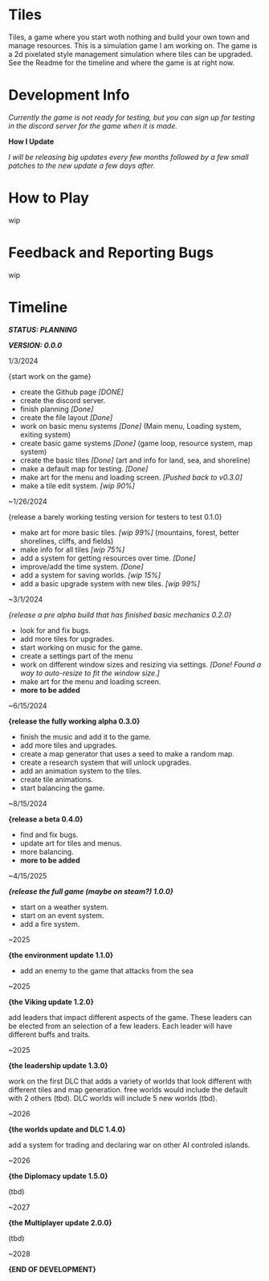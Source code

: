# Tiles

Tiles, a game where you start woth nothing and build your own town and manage resources. This is a simulation game I am working on. The game is a 2d pixelated style management simulation where tiles can be upgraded. See the Readme for the timeline and where the game is at right now.

# Development Info

*Currently the game is not ready for testing, but you can sign up for testing in the discord server for the game when it is made.*

**How I Update**

*I will be releasing big updates every few months followed by a few small patches to the new update a few days after.*

# How to Play

wip

# Feedback and Reporting Bugs

wip

# Timeline

***STATUS: PLANNING***

***VERSION: 0.0.0***

1/3/2024

{start work on the game}

- create the Github page *[DONE]*
- create the discord server.
- finish planning *[Done]*
- create the file layout *[Done]*
- work on basic menu systems *[Done]*
  (Main menu, Loading system, exiting system)
- create basic game systems *[Done]*
  (game loop, resource system, map system)
- create the basic tiles *[Done]*
  (art and info for land, sea, and shoreline)
- make a default map for testing. *[Done]*
- make art for the menu and loading screen. *[Pushed back to v0.3.0]*
- make a tile edit system. *[wip 90%]*

~1/26/2024

{release a barely working testing version for testers to test 0.1.0}

- make art for more basic tiles. *[wip 99%]*
  (mountains, forest, better shorelines, cliffs, and fields)
- make info for all tiles *[wip 75%]*
- add a system for getting resources over time. *[Done]*
- improve/add the time system. *[Done]*
- add a system for saving worlds. *[wip 15%]*
- add a basic upgrade system with new tiles. *[wip 99%]*

~3/1/2024

*{release a pre alpha build that has finished basic mechanics 0.2.0}*

- look for and fix bugs.
- add more tiles for upgrades.
- start working on music for the game.
- create a settings part of the menu
- work on different window sizes and resizing via settings. *[Done! Found a way to auto-resize to fit the window size.]*
- make art for the menu and loading screen.
- **more to be added**

~6/15/2024

**{release the fully working alpha 0.3.0}**

- finish the music and add it to the game.
- add more tiles and upgrades.
- create a map generator that uses a seed to make a random map.
- create a research system that will unlock upgrades.
- add an animation system to the tiles.
- create tile animations.
- start balancing the game. 

~8/15/2024

**{release a beta 0.4.0}**

- find and fix bugs.
- update art for tiles and menus.
- more balancing.
- **more to be added**

~4/15/2025

***{release the full game (maybe on steam?) 1.0.0}***

- start on a weather system.
- start on an event system.
- add a fire system.

~2025

**{the environment update 1.1.0}**

- add an enemy to the game that attacks from the sea

~2025

**{the Viking update 1.2.0}**

add leaders that impact different aspects of the game. These leaders can be elected from an selection of a few leaders. Each leader will have different buffs and traits.

~2025

**{the leadership update 1.3.0}**

work on the first DLC that adds a variety of worlds that look different with different tiles and map generation.
free worlds would include the default with 2 others (tbd).
DLC worlds will include 5 new worlds (tbd).

~2026

**{the worlds update and DLC 1.4.0}**

add a system for trading and declaring war on other AI controled islands.

~2026

**{the Diplomacy update 1.5.0}**

(tbd)

~2027

**{the Multiplayer update 2.0.0}**

(tbd)

~2028

**{END OF DEVELOPMENT}**
